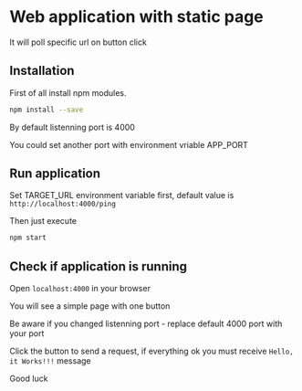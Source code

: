 
# Web application with static page

It will poll specific url on button click

## Installation

First of all install npm modules.

```bash
npm install --save
```

By default listenning port is 4000

You could set another port with environment vriable APP_PORT

## Run application

Set TARGET_URL environment variable first, default value is `http://localhost:4000/ping`

Then just execute

```bash
npm start
```

## Check if application is running

Open `localhost:4000` in your browser

You will see a simple page with one button

Be aware if you changed listenning port - replace default 4000 port with your port

Click the button to send a request, if everything ok you must receive `Hello, it Works!!!` message

Good luck
